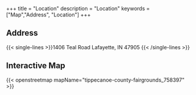 +++
title = "Location"
description = "Location"
keywords = ["Map","Address", "Location"]
+++

## Address
{{< single-lines >}}1406 Teal Road
Lafayette, IN 47905
{{< /single-lines >}}


## Interactive Map
{{< openstreetmap mapName="tippecanoe-county-fairgrounds_758397" >}}